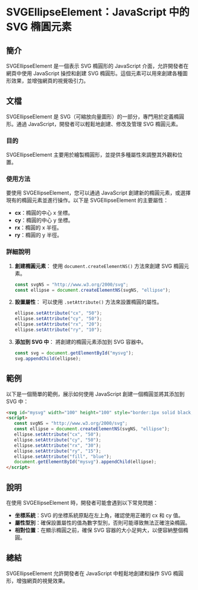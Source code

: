 <!--
Meta Description: # SVGEllipseElement：JavaScript 中的 SVG 橢圓元素 ## 簡介 SVGEllipseElement 是一個表示 SVG 橢圓形的 JavaScript 介面，允許開發者在網頁中使用 JavaScript 操控和創建 SVG 橢圓形。這個元素可以用來創建各種圖形效果，...
Meta Keywords: svg, ellipse, javascript, setattribute, svgellipseelement
-->

# SVGEllipseElement：JavaScript 中的 SVG 橢圓元素

## 簡介
SVGEllipseElement 是一個表示 SVG 橢圓形的 JavaScript 介面，允許開發者在網頁中使用 JavaScript 操控和創建 SVG 橢圓形。這個元素可以用來創建各種圖形效果，並增強網頁的視覺吸引力。

## 文檔
SVGEllipseElement 是 SVG（可縮放向量圖形）的一部分，專門用於定義橢圓形。通過 JavaScript，開發者可以輕鬆地創建、修改及管理 SVG 橢圓元素。

### 目的
SVGEllipseElement 主要用於繪製橢圓形，並提供多種屬性來調整其外觀和位置。

### 使用方法
要使用 SVGEllipseElement，您可以通過 JavaScript 創建新的橢圓元素，或選擇現有的橢圓元素並進行操作。以下是 SVGEllipseElement 的主要屬性：

- **cx**：橢圓的中心 x 坐標。
- **cy**：橢圓的中心 y 坐標。
- **rx**：橢圓的 x 半徑。
- **ry**：橢圓的 y 半徑。

### 詳細說明
1. **創建橢圓元素**：
   使用 `document.createElementNS()` 方法來創建 SVG 橢圓元素。
   
   ```javascript
   const svgNS = "http://www.w3.org/2000/svg"; 
   const ellipse = document.createElementNS(svgNS, "ellipse");
   ```

2. **設置屬性**：
   可以使用 `.setAttribute()` 方法來設置橢圓的屬性。
   
   ```javascript
   ellipse.setAttribute("cx", "50");
   ellipse.setAttribute("cy", "50");
   ellipse.setAttribute("rx", "20");
   ellipse.setAttribute("ry", "10");
   ```

3. **添加到 SVG 中**：
   將創建的橢圓元素添加到 SVG 容器中。
   
   ```javascript
   const svg = document.getElementById("mysvg");
   svg.appendChild(ellipse);
   ```

## 範例
以下是一個簡單的範例，展示如何使用 JavaScript 創建一個橢圓並將其添加到 SVG 中：

```html
<svg id="mysvg" width="100" height="100" style="border:1px solid black;"></svg>
<script>
   const svgNS = "http://www.w3.org/2000/svg"; 
   const ellipse = document.createElementNS(svgNS, "ellipse");
   ellipse.setAttribute("cx", "50");
   ellipse.setAttribute("cy", "50");
   ellipse.setAttribute("rx", "30");
   ellipse.setAttribute("ry", "15");
   ellipse.setAttribute("fill", "blue");
   document.getElementById("mysvg").appendChild(ellipse);
</script>
```

## 說明
在使用 SVGEllipseElement 時，開發者可能會遇到以下常見問題：

- **坐標系統**：SVG 的坐標系統原點在左上角，確認使用正確的 cx 和 cy 值。
- **屬性型別**：確保設置屬性的值為數字型別，否則可能導致無法正確渲染橢圓。
- **相對位置**：在顯示橢圓之前，確保 SVG 容器的大小足夠大，以便容納整個橢圓。

## 總結
SVGEllipseElement 允許開發者在 JavaScript 中輕鬆地創建和操作 SVG 橢圓形，增強網頁的視覺效果。